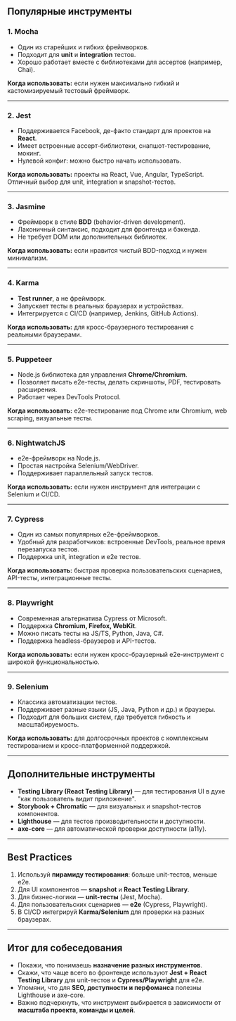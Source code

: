 ## Популярные инструменты

### 1. **Mocha**
- Один из старейших и гибких фреймворков.  
- Подходит для **unit** и **integration** тестов.  
- Хорошо работает вместе с библиотеками для ассертов (например, Chai).  

**Когда использовать:** если нужен максимально гибкий и кастомизируемый тестовый фреймворк.

---

### 2. **Jest**
- Поддерживается Facebook, де-факто стандарт для проектов на **React**.  
- Имеет встроенные ассерт-библиотеки, снапшот-тестирование, мокинг.  
- Нулевой конфиг: можно быстро начать использовать.  

**Когда использовать:** проекты на React, Vue, Angular, TypeScript. Отличный выбор для unit, integration и snapshot-тестов.

---

### 3. **Jasmine**
- Фреймворк в стиле **BDD** (behavior-driven development).  
- Лаконичный синтаксис, подходит для фронтенда и бэкенда.  
- Не требует DOM или дополнительных библиотек.  

**Когда использовать:** если нравится чистый BDD-подход и нужен минимализм.

---

### 4. **Karma**
- **Test runner**, а не фреймворк.  
- Запускает тесты в реальных браузерах и устройствах.  
- Интегрируется с CI/CD (например, Jenkins, GitHub Actions).  

**Когда использовать:** для кросс-браузерного тестирования с реальными браузерами.

---

### 5. **Puppeteer**
- Node.js библиотека для управления **Chrome/Chromium**.  
- Позволяет писать e2e-тесты, делать скриншоты, PDF, тестировать расширения.  
- Работает через DevTools Protocol.  

**Когда использовать:** e2e-тестирование под Chrome или Chromium, web scraping, визуальные тесты.

---

### 6. **NightwatchJS**
- e2e-фреймворк на Node.js.  
- Простая настройка Selenium/WebDriver.  
- Поддерживает параллельный запуск тестов.  

**Когда использовать:** если нужен инструмент для интеграции с Selenium и CI/CD.

---

### 7. **Cypress**
- Один из самых популярных e2e-фреймворков.  
- Удобный для разработчиков: встроенные DevTools, реальное время перезапуска тестов.  
- Поддержка unit, integration и e2e тестов.  

**Когда использовать:** быстрая проверка пользовательских сценариев, API-тесты, интеграционные тесты.

---

### 8. **Playwright**
- Современная альтернатива Cypress от Microsoft.  
- Поддержка **Chromium, Firefox, WebKit**.  
- Можно писать тесты на JS/TS, Python, Java, C#.  
- Поддержка headless-браузеров и API-тестов.  

**Когда использовать:** если нужен кросс-браузерный e2e-инструмент с широкой функциональностью.

---

### 9. **Selenium**
- Классика автоматизации тестов.  
- Поддерживает разные языки (JS, Java, Python и др.) и браузеры.  
- Подходит для больших систем, где требуется гибкость и масштабируемость.  

**Когда использовать:** для долгосрочных проектов с комплексным тестированием и кросс-платформенной поддержкой.

---

## Дополнительные инструменты

- **Testing Library (React Testing Library)** — для тестирования UI в духе "как пользователь видит приложение".  
- **Storybook + Chromatic** — для визуальных и snapshot-тестов компонентов.  
- **Lighthouse** — для тестов производительности и доступности.  
- **axe-core** — для автоматической проверки доступности (a11y).  

---

## Best Practices

1. Используй **пирамиду тестирования**: больше unit-тестов, меньше e2e.  
2. Для UI компонентов — **snapshot** и **React Testing Library**.  
3. Для бизнес-логики — **unit-тесты** (Jest, Mocha).  
4. Для пользовательских сценариев — **e2e** (Cypress, Playwright).  
5. В CI/CD интегрируй **Karma/Selenium** для проверки на разных браузерах.  

---

## Итог для собеседования
- Покажи, что понимаешь **назначение разных инструментов**.  
- Скажи, что чаще всего во фронтенде используют **Jest + React Testing Library** для unit-тестов и **Cypress/Playwright** для e2e.  
- Упомяни, что для **SEO, доступности и перфоманса** полезны Lighthouse и axe-core.  
- Важно подчеркнуть, что инструмент выбирается в зависимости от **масштаба проекта, команды и целей**.

